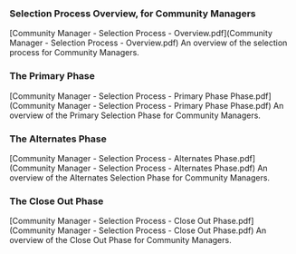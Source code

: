 ### Selection Process Overview, for Community Managers 
[Community Manager - Selection Process - Overview.pdf](Community Manager - Selection Process - Overview.pdf) 
An overview of the selection process for Community Managers. 

### The Primary Phase 
[Community Manager - Selection Process - Primary Phase Phase.pdf](Community Manager - Selection Process - Primary Phase Phase.pdf) 
An overview of the Primary Selection Phase for Community Managers. 

### The Alternates Phase 
[Community Manager - Selection Process - Alternates Phase.pdf](Community Manager - Selection Process - Alternates Phase.pdf) 
An overview of the Alternates Selection Phase for Community Managers. 

### The Close Out Phase 
[Community Manager - Selection Process - Close Out Phase.pdf](Community Manager - Selection Process - Close Out Phase.pdf) 
An overview of the Close Out Phase for Community Managers. 